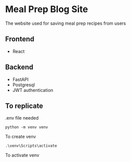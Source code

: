 # Meal Prep Blog Site
The website used for saving meal prep recipes from users

## Frontend
- React

## Backend 
- FastAPI 
- Postgresql
- JWT authentication

## To replicate
.env file needed
```
python -m venv venv
```
To create venv

```
.\venv\Scripts\activate
```
To activate venv
